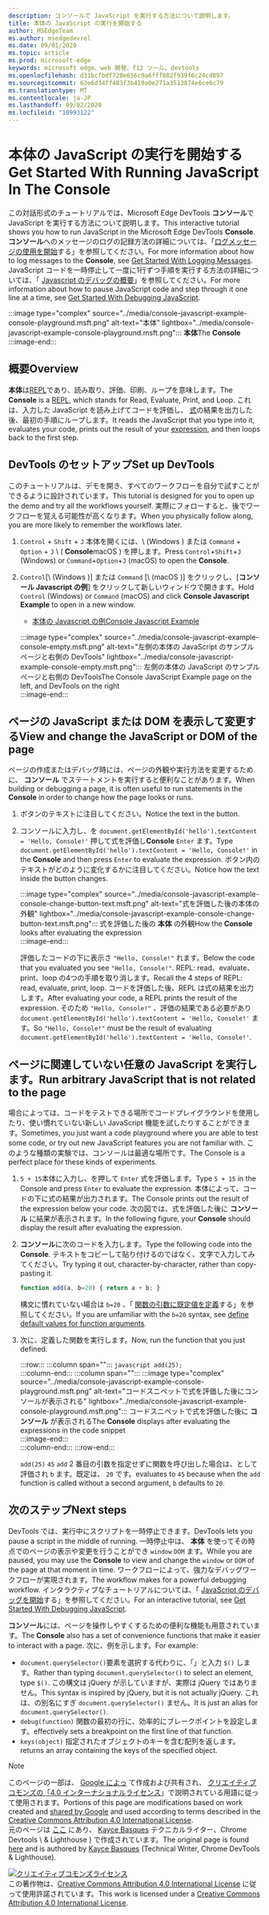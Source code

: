 ```yaml
---
description: コンソールで JavaScript を実行する方法について説明します。
title: 本体の JavaScript の実行を開始する
author: MSEdgeTeam
ms.author: msedgedevrel
ms.date: 09/01/2020
ms.topic: article
ms.prod: microsoft-edge
keywords: microsoft edge、web 開発、f12 ツール、devtools
ms.openlocfilehash: d31bcfbdf728e656c9a6fff882f939f8c24cd897
ms.sourcegitcommit: 63e6d34ff483f3b419a0e271a3513874e6ce6c79
ms.translationtype: MT
ms.contentlocale: ja-JP
ms.lasthandoff: 09/02/2020
ms.locfileid: "10993122"
---
```

<!-- Copyright Kayce Basques 

   Licensed under the Apache License, Version 2.0 (the "License");
   you may not use this file except in compliance with the License.
   You may obtain a copy of the License at

       https://www.apache.org/licenses/LICENSE-2.0

   Unless required by applicable law or agreed to in writing, software
   distributed under the License is distributed on an "AS IS" BASIS,
   WITHOUT WARRANTIES OR CONDITIONS OF ANY KIND, either express or implied.
   See the License for the specific language governing permissions and
   limitations under the License.  -->







# <span data-ttu-id="83778-104">本体の JavaScript の実行を開始する</span><span class="sxs-lookup"><span data-stu-id="83778-104">Get Started With Running JavaScript In The Console</span></span>   



<span data-ttu-id="83778-105">この対話形式のチュートリアルでは、Microsoft Edge DevTools **コンソール**で JavaScript を実行する方法について説明します。</span><span class="sxs-lookup"><span data-stu-id="83778-105">This interactive tutorial shows you how to run JavaScript in the Microsoft Edge DevTools **Console**.</span></span>  <span data-ttu-id="83778-106">**コンソール**へのメッセージのログの記録方法の詳細については、「[ログメッセージの使用を開始][DevToolsConsoleLoggingMessages]する」を参照してください。</span><span class="sxs-lookup"><span data-stu-id="83778-106">For more information about how to log messages to the **Console**, see [Get Started With Logging Messages][DevToolsConsoleLoggingMessages].</span></span>  <span data-ttu-id="83778-107">JavaScript コードを一時停止して一度に1行ずつ手順を実行する方法の詳細については、「 [Javascript のデバッグの概要][DevToolsJavascriptIndex]」を参照してください。</span><span class="sxs-lookup"><span data-stu-id="83778-107">For more information about how to pause JavaScript code and step through it one line at a time, see [Get Started With Debugging JavaScript][DevToolsJavascriptIndex].</span></span>  

:::image type="complex" source="../media/console-javascript-example-console-playground.msft.png" alt-text="本体" lightbox="../media/console-javascript-example-console-playground.msft.png":::
   <span data-ttu-id="83778-109">**本体**</span><span class="sxs-lookup"><span data-stu-id="83778-109">The **Console**</span></span>  
:::image-end:::  

## <span data-ttu-id="83778-110">概要</span><span class="sxs-lookup"><span data-stu-id="83778-110">Overview</span></span>   

<span data-ttu-id="83778-111">**本体**は[REPL][WikiReadEvalPrintLoop]であり、読み取り、評価、印刷、ループを意味します。</span><span class="sxs-lookup"><span data-stu-id="83778-111">The **Console** is a [REPL][WikiReadEvalPrintLoop], which stands for Read, Evaluate, Print, and Loop.</span></span>  <span data-ttu-id="83778-112">これは、入力した JavaScript を読み上げてコードを評価し、 [式][2alityExpressionsVersusStatements]の結果を出力した後、最初の手順にループします。</span><span class="sxs-lookup"><span data-stu-id="83778-112">It reads the JavaScript that you type into it, evaluates your code, prints out the result of your [expression][2alityExpressionsVersusStatements], and then loops back to the first step.</span></span>  

## <span data-ttu-id="83778-113">DevTools のセットアップ</span><span class="sxs-lookup"><span data-stu-id="83778-113">Set up DevTools</span></span>   

<span data-ttu-id="83778-114">このチュートリアルは、デモを開き、すべてのワークフローを自分で試すことができるように設計されています。</span><span class="sxs-lookup"><span data-stu-id="83778-114">This tutorial is designed for you to open up the demo and try all the workflows yourself.</span></span>  <span data-ttu-id="83778-115">実際にフォローすると、後でワークフローを覚える可能性が高くなります。</span><span class="sxs-lookup"><span data-stu-id="83778-115">When you physically follow along, you are more likely to remember the workflows later.</span></span>

1.  <span data-ttu-id="83778-116">`Control` + `Shift` + `J` 本体を開くには、\ (Windows \) または `Command` + `Option` + `J` \ ( **Console**macOS \) を押します。</span><span class="sxs-lookup"><span data-stu-id="83778-116">Press `Control`+`Shift`+`J` \(Windows\) or `Command`+`Option`+`J` \(macOS\) to open the **Console**.</span></span>  
1.  <span data-ttu-id="83778-117">`Control`[\ (Windows \)] または `Command` [\ (macOS \)] をクリックし、[**コンソール Javascript の例**] をクリックして新しいウィンドウで開きます。</span><span class="sxs-lookup"><span data-stu-id="83778-117">Hold `Control` \(Windows\) or `Command` \(macOS\) and click **Console Javascript Example** to open in a new window.</span></span>  
    
    *   [<span data-ttu-id="83778-118">本体の Javascript の例</span><span class="sxs-lookup"><span data-stu-id="83778-118">Console Javascript Example</span></span>][GlitchConsoleJavascriptExample]  
    
    :::image type="complex" source="../media/console-javascript-example-console-empty.msft.png" alt-text="左側の本体の JavaScript のサンプルページと右側の DevTools" lightbox="../media/console-javascript-example-console-empty.msft.png":::
       <span data-ttu-id="83778-120">左側の本体の JavaScript のサンプルページと右側の DevTools</span><span class="sxs-lookup"><span data-stu-id="83778-120">The Console JavaScript Example page on the left, and DevTools on the right</span></span>  
    :::image-end:::  
    
## <span data-ttu-id="83778-121">ページの JavaScript または DOM を表示して変更する</span><span class="sxs-lookup"><span data-stu-id="83778-121">View and change the JavaScript or DOM of the page</span></span>   

<span data-ttu-id="83778-122">ページの作成またはデバッグ時には、ページの外観や実行方法を変更するために、 **コンソール** でステートメントを実行すると便利なことがあります。</span><span class="sxs-lookup"><span data-stu-id="83778-122">When building or debugging a page, it is often useful to run statements in the **Console** in order to change how the page looks or runs.</span></span>  
    
1.  <span data-ttu-id="83778-123">ボタンのテキストに注目してください。</span><span class="sxs-lookup"><span data-stu-id="83778-123">Notice the text in the button.</span></span>  
1.  <span data-ttu-id="83778-124">コンソールに入力し、を `document.getElementById('hello').textContent = 'Hello, Console!'` 押して式を評価し**Console** `Enter` ます。</span><span class="sxs-lookup"><span data-stu-id="83778-124">Type `document.getElementById('hello').textContent = 'Hello, Console!'` in the **Console** and then press `Enter` to evaluate the expression.</span></span>  <span data-ttu-id="83778-125">ボタン内のテキストがどのように変化するかに注目してください。</span><span class="sxs-lookup"><span data-stu-id="83778-125">Notice how the text inside the button changes.</span></span>  
    
    :::image type="complex" source="../media/console-javascript-example-console-change-button-text.msft.png" alt-text="式を評価した後の本体の外観" lightbox="../media/console-javascript-example-console-change-button-text.msft.png":::
       <span data-ttu-id="83778-127">式を評価した後の **本体** の外観</span><span class="sxs-lookup"><span data-stu-id="83778-127">How the **Console** looks after evaluating the expression</span></span>  
    :::image-end:::  
    
    <span data-ttu-id="83778-128">評価したコードの下に表示さ `"Hello, Console!"` れます。</span><span class="sxs-lookup"><span data-stu-id="83778-128">Below the code that you evaluated you see `"Hello, Console!"`.</span></span>  <span data-ttu-id="83778-129">REPL: read、evaluate、print、loop の4つの手順を取り消します。</span><span class="sxs-lookup"><span data-stu-id="83778-129">Recall the 4 steps of REPL: read, evaluate, print, loop.</span></span>  <span data-ttu-id="83778-130">コードを評価した後、REPL は式の結果を出力します。</span><span class="sxs-lookup"><span data-stu-id="83778-130">After evaluating your code, a REPL prints the result of the expression.</span></span>  <span data-ttu-id="83778-131">そのため `"Hello, Console!"` 、評価の結果である必要があり `document.getElementById('hello').textContent = 'Hello, Console!'` ます。</span><span class="sxs-lookup"><span data-stu-id="83778-131">So `"Hello, Console!"` must be the result of evaluating `document.getElementById('hello').textContent = 'Hello, Console!'`.</span></span>  
    
## <span data-ttu-id="83778-132">ページに関連していない任意の JavaScript を実行します。</span><span class="sxs-lookup"><span data-stu-id="83778-132">Run arbitrary JavaScript that is not related to the page</span></span>   

<span data-ttu-id="83778-133">場合によっては、コードをテストできる場所でコードプレイグラウンドを使用したり、使い慣れていない新しい JavaScript 機能を試したりすることができます。</span><span class="sxs-lookup"><span data-stu-id="83778-133">Sometimes, you just want a code playground where you are able to test some code, or try out new JavaScript features you are not familiar with.</span></span>  <span data-ttu-id="83778-134">このような種類の実験では、コンソールは最適な場所です。</span><span class="sxs-lookup"><span data-stu-id="83778-134">The Console is a perfect place for these kinds of experiments.</span></span>  

1.  <span data-ttu-id="83778-135">`5 + 15`本体に入力し、を押して `Enter` 式を評価します。</span><span class="sxs-lookup"><span data-stu-id="83778-135">Type `5 + 15` in the Console and press `Enter` to evaluate the expression.</span></span> <span data-ttu-id="83778-136">本体によって、コードの下に式の結果が出力されます。</span><span class="sxs-lookup"><span data-stu-id="83778-136">The Console prints out the result of the expression below your code.</span></span>  <span data-ttu-id="83778-137">次の図では、式を評価した後に **コンソール** に結果が表示されます。</span><span class="sxs-lookup"><span data-stu-id="83778-137">In the following figure, your **Console** should display the result after evaluating the expression.</span></span>  

1.  <span data-ttu-id="83778-138">**コンソール**に次のコードを入力します。</span><span class="sxs-lookup"><span data-stu-id="83778-138">Type the following code into the **Console**.</span></span>  <span data-ttu-id="83778-139">テキストをコピーして貼り付けるのではなく、文字で入力してみてください。</span><span class="sxs-lookup"><span data-stu-id="83778-139">Try typing it out, character-by-character, rather than copy-pasting it.</span></span>  
    
    ```javascript
    function add(a, b=20) { return a + b; }
    ```  
    
    <span data-ttu-id="83778-140">構文に慣れていない場合は `b=20` 、「 [関数の引数に既定値を定義][Esma6DefaultParameterValues]する」を参照してください。</span><span class="sxs-lookup"><span data-stu-id="83778-140">If you are unfamiliar with the `b=20` syntax, see [define default values for function arguments][Esma6DefaultParameterValues].</span></span>  
    
1.  <span data-ttu-id="83778-141">次に、定義した関数を実行します。</span><span class="sxs-lookup"><span data-stu-id="83778-141">Now, run the function that you just defined.</span></span>  
    
    :::row:::
       :::column span="":::
          ```javascript
          add(25);
          ```  
       :::column-end:::
       :::column span="":::
          :::image type="complex" source="../media/console-javascript-example-console-playground.msft.png" alt-text="コードスニペットで式を評価した後にコンソールが表示される" lightbox="../media/console-javascript-example-console-playground.msft.png":::
             <span data-ttu-id="83778-143">コードスニペットで式を評価した後に **コンソール** が表示される</span><span class="sxs-lookup"><span data-stu-id="83778-143">The **Console** displays after evaluating the expressions in the code snippet</span></span>  
          :::image-end:::  
       :::column-end:::
    :::row-end:::
    
    `add(25)` <span data-ttu-id="83778-144">`45` `add` 2 番目の引数を指定せずに関数を呼び出した場合は、として評価され `b` ます。既定は、 `20` です。</span><span class="sxs-lookup"><span data-stu-id="83778-144">evaluates to `45` because when the `add` function is called without a second argument, `b` defaults to `20`.</span></span>  

## <span data-ttu-id="83778-145">次のステップ</span><span class="sxs-lookup"><span data-stu-id="83778-145">Next steps</span></span>   

<!--See [Run JavaScript][DevToolsConsoleReference] to explore more features related to running JavaScript in the Console.  -->  

<!--todo: add console reference (run javascript) section when available  -->  

<span data-ttu-id="83778-146">DevTools では、実行中にスクリプトを一時停止できます。</span><span class="sxs-lookup"><span data-stu-id="83778-146">DevTools lets you pause a script in the middle of running.</span></span>  <span data-ttu-id="83778-147">一時停止中は、 **本体** を使ってその時点でのページの表示や変更を行うことができ `window` `DOM` ます。</span><span class="sxs-lookup"><span data-stu-id="83778-147">While you are paused, you may use the **Console** to view and change the `window` or `DOM` of the page at that moment in time.</span></span>  <span data-ttu-id="83778-148">ワークフローによって、強力なデバッグワークフローが実現されます。</span><span class="sxs-lookup"><span data-stu-id="83778-148">The workflow makes for a powerful debugging workflow.</span></span>  <span data-ttu-id="83778-149">インタラクティブなチュートリアルについては、「 [JavaScript のデバッグを開始][DevToolsJavascriptIndex]する」を参照してください。</span><span class="sxs-lookup"><span data-stu-id="83778-149">For an interactive tutorial, see [Get Started With Debugging JavaScript][DevToolsJavascriptIndex].</span></span>  

<span data-ttu-id="83778-150">**コンソール**には、ページを操作しやすくするための便利な機能も用意されています。</span><span class="sxs-lookup"><span data-stu-id="83778-150">The **Console** also has a set of convenience functions that make it easier to interact with a page.</span></span>  <span data-ttu-id="83778-151">次に、例を示します。</span><span class="sxs-lookup"><span data-stu-id="83778-151">For example:</span></span>  

*   <span data-ttu-id="83778-152">`document.querySelector()`要素を選択する代わりに、「」と入力 `$()` します。</span><span class="sxs-lookup"><span data-stu-id="83778-152">Rather than typing `document.querySelector()` to select an element, type `$()`.</span></span>  <span data-ttu-id="83778-153">この構文は jQuery が示していますが、実際は jQuery ではありません。</span><span class="sxs-lookup"><span data-stu-id="83778-153">This syntax is inspired by jQuery, but it is not actually jQuery.</span></span>  <span data-ttu-id="83778-154">これは、の別名にすぎ `document.querySelector()` ません。</span><span class="sxs-lookup"><span data-stu-id="83778-154">It is just an alias for `document.querySelector()`.</span></span>  
*   `debug(function)` <span data-ttu-id="83778-155">関数の最初の行に、効率的にブレークポイントを設定します。</span><span class="sxs-lookup"><span data-stu-id="83778-155">effectively sets a breakpoint on the first line of that function.</span></span>  
*   `keys(object)` <span data-ttu-id="83778-156">指定されたオブジェクトのキーを含む配列を返します。</span><span class="sxs-lookup"><span data-stu-id="83778-156">returns an array containing the keys of the specified object.</span></span>  

<!--See [Console Utilities API Reference][DevToolsConsoleUtilities] to explore all the convenience functions.  -->  

<!--todo: add console utilities api reference section when available  -->  

 



<!-- links -->  

[DevToolsConsoleLoggingMessages]: ./log.md "コンソールでのメッセージの記録を開始する |Microsoft ドキュメント"  
[DevToolsConsoleReference]: ./reference.md#run-javascript "コンソールリファレンス |Microsoft ドキュメント"  
[DevToolsConsoleUtilities]: ./utilities.md "コンソールユーティリティ API リファレンス |Microsoft ドキュメント"  
[DevToolsJavascriptIndex]: ../javascript/index.md "Microsoft Edge DevTools のデバッグ JavaScript の概要"  

[2alityExpressionsVersusStatements]: https://2ality.com/2012/09/expressions-vs-statements.html "JavaScript の式とステートメント"  

[Esma6DefaultParameterValues]: https://es6-features.org/index#DefaultParameterValues "既定のパラメーター値-拡張パラメーター処理-ECMAScript 6-新機能: 概要 & 比較"  

[GlitchConsoleJavascriptExample]: https://microsoft-edge-chromium-devtools.glitch.me/static/console/javascript/index.html "本体 Javascript の例 |故障"  

[WikiReadEvalPrintLoop]: https://en.wikipedia.org/wiki/Read–eval–print_loop "読み取り– eval – print loop-Wikipedia"  

> [!NOTE]
> <span data-ttu-id="83778-165">このページの一部は、 [Google によっ][GoogleSitePolicies] て作成および共有され、 [クリエイティブコモンズの「4.0 インターナショナルライセンス][CCA4IL]」で説明されている用語に従って使用されます。</span><span class="sxs-lookup"><span data-stu-id="83778-165">Portions of this page are modifications based on work created and [shared by Google][GoogleSitePolicies] and used according to terms described in the [Creative Commons Attribution 4.0 International License][CCA4IL].</span></span>  
> <span data-ttu-id="83778-166">元のページは [ここ](https://developers.google.com/web/tools/chrome-devtools/console/javascript) にあり、 [Kayce Basques][KayceBasques] テクニカルライター、Chrome Devtools \ & Lighthouse \) で作成されています。</span><span class="sxs-lookup"><span data-stu-id="83778-166">The original page is found [here](https://developers.google.com/web/tools/chrome-devtools/console/javascript) and is authored by [Kayce Basques][KayceBasques] \(Technical Writer, Chrome DevTools \& Lighthouse\).</span></span>  

[![クリエイティブコモンズライセンス][CCby4Image]][CCA4IL]  
<span data-ttu-id="83778-168">この著作物は、[Creative Commons Attribution 4.0 International License][CCA4IL] に従って使用許諾されています。</span><span class="sxs-lookup"><span data-stu-id="83778-168">This work is licensed under a [Creative Commons Attribution 4.0 International License][CCA4IL].</span></span>  

[CCA4IL]: https://creativecommons.org/licenses/by/4.0  
[CCby4Image]: https://i.creativecommons.org/l/by/4.0/88x31.png  
[GoogleSitePolicies]: https://developers.google.com/terms/site-policies  
[KayceBasques]: https://developers.google.com/web/resources/contributors/kaycebasques  

